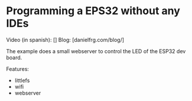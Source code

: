# Programming a EPS32 without any IDEs

Video (in spanish): []
Blog: [danielfrg.com/blog/]

The example does a small webserver to control the LED of the ESP32 dev board.

Features:

- littlefs
- wifi
- webserver

